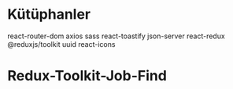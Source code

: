 # Kütüphanler

react-router-dom axios sass react-toastify json-server react-redux @reduxjs/toolkit uuid react-icons
# Redux-Toolkit-Job-Find

